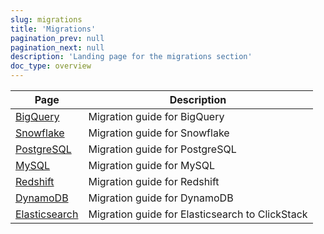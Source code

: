 ```yaml
---
slug: migrations
title: 'Migrations'
pagination_prev: null
pagination_next: null
description: 'Landing page for the migrations section'
doc_type: overview
---
```


| Page                                                                   | Description                                     |
|------------------------------------------------------------------------|-------------------------------------------------|
| [BigQuery](bigquery/index.md)                                          | Migration guide for BigQuery                    |
| [Snowflake](./snowflake.md)                                            | Migration guide for Snowflake                   |
| [PostgreSQL](postgres/index.md)                                        | Migration guide for PostgreSQL                  |
| [MySQL](../integrations/data-ingestion/dbms/mysql/index.md)            | Migration guide for MySQL                       |
| [Redshift](../integrations/data-ingestion/redshift/index.md)           | Migration guide for Redshift                    |
| [DynamoDB](../integrations/data-ingestion/dbms/dynamodb/index.md)      | Migration guide for DynamoDB                    |
| [Elasticsearch](/use-cases/observability/clickstack/migration/elastic) | Migration guide for Elasticsearch to ClickStack |
